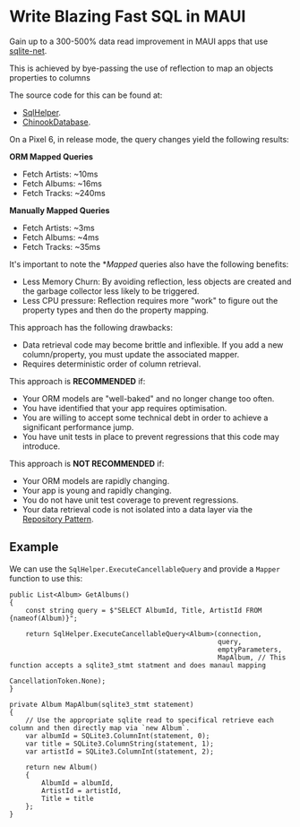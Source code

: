 # Write Blazing Fast SQL in MAUI
Gain up to a 300-500% data read improvement in MAUI apps that use [sqlite-net](https://github.com/praeclarum/sqlite-net).

This is achieved by bye-passing the use of reflection to map an objects properties to columns

The source code for this can be found at:

 * [SqlHelper](Helpers/SqlHelper.cs).
 * [ChinookDatabase](ChinookDatabase.cs).

On a Pixel 6, in release mode, the query changes yield the following results:

**ORM Mapped Queries**

 * Fetch Artists: ~10ms
 * Fetch Albums: ~16ms
 * Fetch Tracks: ~240ms

**Manually Mapped Queries**

 * Fetch Artists: ~3ms
 * Fetch Albums: ~4ms
 * Fetch Tracks: ~35ms

It's important to note the **Mapped* queries also have the following benefits:

 * Less Memory Churn: By avoiding reflection, less objects are created and the garbage collector less likely to be triggered.
 * Less CPU pressure: Reflection requires more "work" to figure out the property types and then do the property mapping.

This approach has the following drawbacks:

 * Data retrieval code may become brittle and inflexible. If you add a new column/property, you must update the associated mapper.
 * Requires deterministic order of column retrieval.

This approach is **RECOMMENDED** if:

 * Your ORM models are "well-baked" and no longer change too often.
 * You have identified that your app requires optimisation.
 * You are willing to accept some technical debt in order to achieve a significant performance jump.
 * You have unit tests in place to prevent regressions that this code may introduce.

This approach is **NOT RECOMMENDED** if:

 * Your ORM models are rapidly changing.
 * Your app is young and rapidly changing.
 * You do not have unit test coverage to prevent regressions.
 * Your data retrieval code is not isolated into a data layer via the [Repository Pattern](https://deviq.com/design-patterns/repository-pattern).


## Example

We can use the `SqlHelper.ExecuteCancellableQuery` and provide a `Mapper` function to use this:

```
public List<Album> GetAlbums()
{
    const string query = $"SELECT AlbumId, Title, ArtistId FROM {nameof(Album)}";

    return SqlHelper.ExecuteCancellableQuery<Album>(connection,
                                                    query,
                                                    emptyParameters,
                                                    MapAlbum, // This function accepts a sqlite3_stmt statment and does manaul mapping 
                                                    CancellationToken.None);
}

private Album MapAlbum(sqlite3_stmt statement)
{
    // Use the appropriate sqlite read to specifical retrieve each column and then directly map via `new Album`.
    var albumId = SQLite3.ColumnInt(statement, 0);
    var title = SQLite3.ColumnString(statement, 1);
    var artistId = SQLite3.ColumnInt(statement, 2);

    return new Album()
    {
        AlbumId = albumId,
        ArtistId = artistId,
        Title = title
    };
}
```

